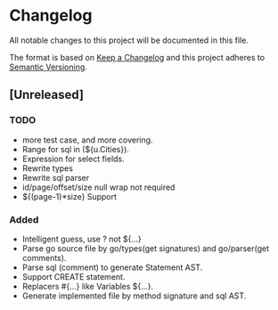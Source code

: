 # Changelog
All notable changes to this project will be documented in this file.

The format is based on [Keep a Changelog](http://keepachangelog.com/en/1.0.0/)
and this project adheres to [Semantic Versioning](http://semver.org/spec/v2.0.0.html).

## [Unreleased]
### TODO
- more test case, and more covering.
- Range for sql in (${u.Cities}).
- Expression for select fields.
- Rewrite types
- Rewrite sql parser
- id/page/offset/size null wrap not required
- ${(page-1)*size} Support
### Added
- Intelligent guess, use ? not ${...}
- Parse go source file by go/types(get signatures) and go/parser(get comments).
- Parse sql (comment) to generate Statement AST.
- Support CREATE statement.
- Replacers #{...} like Variables ${...}.
- Generate implemented file by method signature and sql AST.
